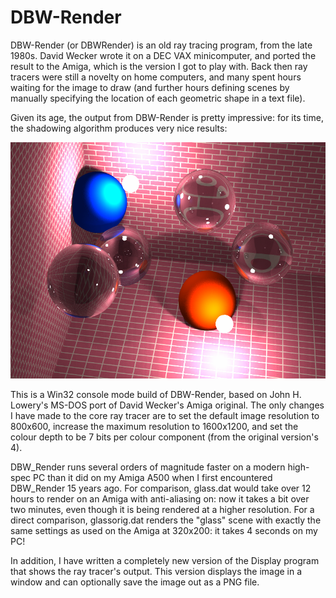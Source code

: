 # DBW-Render

DBW-Render (or DBWRender) is an old ray tracing program, from the late 1980s. David Wecker wrote it on a DEC VAX minicomputer, and ported the result to the Amiga, which is the version I got to play with. Back then ray tracers were still a novelty on home computers, and many spent hours waiting for the image to draw (and further hours defining scenes by manually specifying the location of each geometric shape in a text file).

Given its age, the output from DBW-Render is pretty impressive: for its time, the shadowing algorithm produces very nice results:

![Glass Render](glass.png)

This is a Win32 console mode build of DBW-Render, based on John H. Lowery's MS-DOS port of David Wecker's Amiga original. The only changes I have made to the core ray tracer are to set the default image resolution to 800x600, increase the maximum resolution to 1600x1200, and set the colour depth to be 7 bits per colour component (from the original version's 4).

DBW_Render runs several orders of magnitude faster on a modern high-spec PC than it did on my Amiga A500 when I first encountered DBW_Render 15 years ago. For comparison, glass.dat would take over 12 hours to render on an Amiga with anti-aliasing on: now it takes a bit over two minutes, even though it is being rendered at a higher resolution. For a direct comparison, glassorig.dat renders the "glass" scene with exactly the same settings as used on the Amiga at 320x200: it takes 4 seconds on my PC!

In addition, I have written a completely new version of the Display program that shows the ray tracer's output. This version displays the image in a window and can optionally save the image out as a PNG file.
